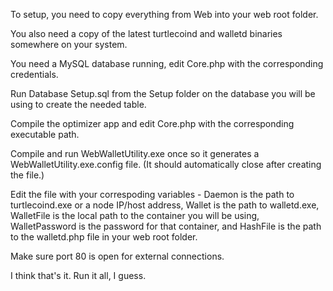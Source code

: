 To setup, you need to copy everything from Web into your web root folder.

You also need a copy of the latest turtlecoind and walletd binaries somewhere on your system.

You need a MySQL database running, edit Core.php with the corresponding credentials.

Run Database Setup.sql from the Setup folder on the database you will be using to create the needed table.

Compile the optimizer app and edit Core.php with the corresponding executable path.

Compile and run WebWalletUtility.exe once so it generates a WebWalletUtility.exe.config file. (It should automatically close after creating the file.)

Edit the file with your correspoding variables - Daemon is the path to turtlecoind.exe or a node IP/host address, Wallet is the path to walletd.exe, WalletFile is the local path to the container you will be using, WalletPassword is the password for that container, and HashFile is the path to the walletd.php file in your web root folder.

Make sure port 80 is open for external connections.

I think that's it. Run it all, I guess.
